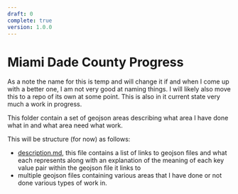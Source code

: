 ```yaml
---
draft: 0
complete: true
version: 1.0.0
---
```


# Miami Dade County Progress

As a note the name for this is temp and will change it if and when I come up with a better one, I am not very good at naming things. I will likely also move this to a repo of its own at some point. This is also in it current state very much a work in progress.

This folder contain a set of geojson areas describing what area I have done what in and what area need what work.

This will be structure (for now) as follows:

 - [description.md](/Miami%20Dade%20County%20Progress/description.md), this file contains a list of links to geojson files and what each represents along with an explanation of the meaning of each key value pair within the geojson file it links to
 - multiple geojson files containing various areas that I have done or not done various types of work in.
